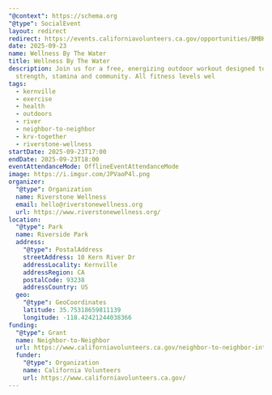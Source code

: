 ```yaml
---
"@context": https://schema.org
"@type": SocialEvent
layout: redirect
redirect: https://events.californiavolunteers.ca.gov/opportunities/BMBKn8FyHy
date: 2025-09-23
name: Wellness By The Water
title: Wellness By The Water
description: Join us for a free, energizing outdoor workout designed to build
  strength, stamina and community. All fitness levels wel
tags:
  - kernville
  - exercise
  - health
  - outdoors
  - river
  - neighbor-to-neighbor
  - krv-together
  - riverstone-wellness
startDate: 2025-09-23T17:00
endDate: 2025-09-23T18:00
eventAttendanceMode: OfflineEventAttendanceMode
image: https://i.imgur.com/JPVaoP4l.png
organizer:
  "@type": Organization
  name: Riverstone Wellness
  email: hello@riverstonewellness.org
  url: https://www.riverstonewellness.org/
location:
  "@type": Park
  name: Riverside Park
  address:
    "@type": PostalAddress
    streetAddress: 10 Kern River Dr
    addressLocality: Kernville
    addressRegion: CA
    postalCode: 93238
    addressCountry: US
  geo:
    "@type": GeoCoordinates
    latitude: 35.75318659811139
    longitude: -118.42421244038366
funding:
  "@type": Grant
  name: Neighbor-to-Neighbor
  url: https://www.californiavolunteers.ca.gov/neighbor-to-neighbor-interest/
  funder:
    "@type": Organization
    name: California Volunteers
    url: https://www.californiavolunteers.ca.gov/
---
```


